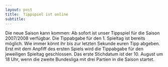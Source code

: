 ```yaml
---
layout: post
title:  Tippspiel ist online
subtitle:  
---
```


Die neue Saison kann kommen: Ab sofort ist unser Tippspiel für die Saison 2007/2008 verfügbar. Die Tippabgabe für den 1. Spieltag ist bereits möglich. Wie immer könnt ihr bis zur letzten Sekunde euren Tipp abgeben. Erst mit dem Anpfiff des ersten Spiels wird die Tippabgabe für den jeweiligen Spieltag geschlossen. Das erste Stichdatum ist der 10. August um 18 Uhr, wenn die zweite Bundesliga mit drei Partien in die Saison startet.


